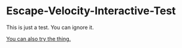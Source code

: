 # Escape-Velocity-Interactive-Test

This is just a test. You can ignore it.

[You can also try the thing.](https://jcourt325.github.io/Escape-Velocity-Interactive-Test/)
